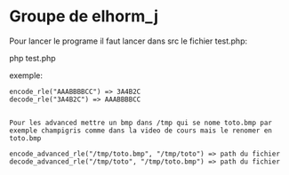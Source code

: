 # Groupe de elhorm_j

Pour lancer le programe il faut lancer dans src le fichier test.php:

php test.php

exemple:

    encode_rle("AAABBBBCC") => 3A4B2C
    decode_rle("3A4B2C") => AAABBBBCC


    Pour les advanced mettre un bmp dans /tmp qui se nome toto.bmp par exemple champigris comme dans la video de cours mais le renomer en toto.bmp
    
    encode_advanced_rle("/tmp/toto.bmp", "/tmp/toto") => path du fichier
    decode_advanced_rle("/tmp/toto", "/tmp/toto.bmp") => path du fichier



